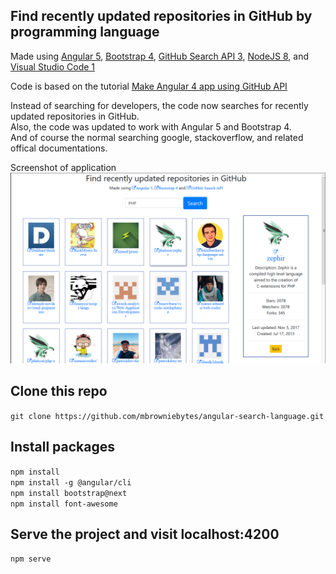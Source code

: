 ## Find recently updated repositories in GitHub by programming language

 Made using [Angular 5](https://angular.io/), [Bootstrap 4](https://getbootstrap.com/), [GitHub Search API 3](https://developer.github.com/v3/search/#search-repositories), [NodeJS 8](https://nodejs.org/en/), and [Visual Studio Code 1](https://code.visualstudio.com/)
 
 Code is based on the tutorial [Make Angular 4 app using GitHub API]( https://applyhead.com/angular-4-tutorial-make-angular-4-app-using-github-api/)
 
 Instead of searching for developers, the code now searches for recently updated repositories in GitHub.  
 Also, the code was updated to work with Angular 5 and Bootstrap 4.  
 And of course the normal searching google, stackoverflow, and related offical documentations.
 
 Screenshot of application
 ![Screenshot of application](screenshot.png)

 
 
## Clone this repo

`git clone https://github.com/mbrowniebytes/angular-search-language.git`

## Install packages

`npm install`  
`npm install -g @angular/cli`  
`npm install bootstrap@next`  
`npm install font-awesome`  

## Serve the project and visit localhost:4200

`npm serve`
